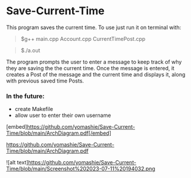 # Save-Current-Time


This program saves the current time. To use just run it on terminal with: 


>$g++ main.cpp Account.cpp CurrentTimePost.cpp 

>$./a.out 


The program prompts the user to enter a message to keep track of why they are saving the the current time. 
Once the message is entered, it creates a Post of the message and the current time and displays it, along with previous saved time Posts. 




### In the future:
* create Makefile
* allow user to enter their own username

[embed]https://github.com/yomashie/Save-Current-Time/blob/main/ArchDiagram.pdf[/embed]

https://github.com/yomashie/Save-Current-Time/blob/main/ArchDiagram.pdf

![alt text]https://github.com/yomashie/Save-Current-Time/blob/main/Screenshot%202023-07-11%20194032.png
